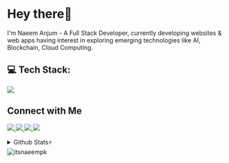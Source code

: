 # Hey there👋

<p> I'm Naeem Anjum - A Full Stack Developer, currently developing websites & web apps having interest in exploring emerging technologies like AI, Blockchain, Cloud Computing.</p>

## 💻 Tech Stack:

<a href="naeemanjum.com">
    <img src="https://skillicons.dev/icons?i=html,css,js,react,nodejs,expressjs,mongodb,php,laravel,jquery,bootstrap,python,tailwind,vscode,git,github&theme=dark&perline=5" />
  </a>

## Connect with Me

<p>
 <a href="https://linkedin.com/in/thisnaeem">
    <img src="https://skillicons.dev/icons?i=linkedin&theme=dark" />
  </a>
  <a href="https://instagram.com/isthisnaeem">
    <img src="https://skillicons.dev/icons?i=instagram&theme=dark" />
  </a>
  <a href="https://twitter.com/thisnaeem">
    <img src="https://skillicons.dev/icons?i=twitter&theme=dark" />
  </a>
  <a href="https://github.com/itsnaeempk">
    <img src="https://skillicons.dev/icons?i=github&theme=dark" />
  </a>
</p>

<details>
 <summary> Github Stats⚡</summary>
<br>

![](https://github-readme-stats.vercel.app/api?username=itsnaeempk&theme=tokyonight&hide_border=false&include_all_commits=true&count_private=true)`<br/>`
![](https://github-readme-streak-stats.herokuapp.com/?user=itsnaeempk&theme=tokyonight&hide_border=false)`<br/>`
![](https://github-readme-stats.vercel.app/api/top-langs/?username=itsnaeempk&theme=tokyonight&hide_border=false&include_all_commits=true&count_private=true&layout=compact)

</details>

<img src="https://komarev.com/ghpvc/?username=itsnaeempk&label=Profile%20views&color=8042fc&style=plastic" alt="itsnaeempk" />
